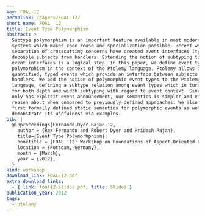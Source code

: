 ```yaml
---
key: FOAL-12
permalink: /papers/FOAL-12/
short_name: FOAL '12
title: Event Type Polymorphism
abstract: >
  Subtype polymorphism is an important feature available in most modern type
  systems which makes code reuse and specialization possible. Recent works on
  separation of crosscutting concerns have created event interfaces (types) to
  decouple subjects from handlers. Extending the notion of subtyping to these
  event interfaces is a logical step. In this paper, we define event type
  polymorphism in the context of the Ptolemy language. Ptolemy allows declaring
  quantified, typed events which provide an interface between subjects and
  handlers. We add the notion of polymorphic event types to the Ptolemy
  language, defining a subtype relation among event types which in turn allows
  for both depth and width subtyping with regard to event context. Since Ptolemy
  only has explicit event announcement, our semantics is simpler and easier to
  reason about when compared to previously defined approaches. We also give the
  first formally defined static semantics for polymorphic events as well as
  demonstrate its usefulness via examples.
bib: |
  @inproceedings{Fernando-Dyer-Rajan-12,
    author = {Rex Fernando and Robert Dyer and Hridesh Rajan},
    title={Event Type Polymorhphism},
    booktitle = {FOAL '12: Workshop on Foundations of Aspect-Oriented Languages workshop},
    location = {Potsdam, Germany},
    month = {March},
    year = {2012},
  }
kind: workshop
download_link: FOAL-12.pdf
extra_download_links:
  - { link: foal12-slides.pdf, title: Slides }
publication_year: 2012
tags:
  - ptolemy
---
```

